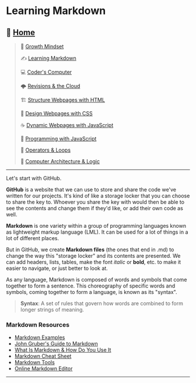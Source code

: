# Learning Markdown

## 🏡 [**Home**](https://mistidinzy.github.io/ReadingNotes/)

> 💭 [Growth Mindset](01-GrowthMindset.md)
>
> ✍️ [Learning Markdown](02-LearningMarkdown.md)
>
> 💻 [Coder's Computer](03-CodersComputer.md)
>
> 🌩️ [Revisions & the Cloud](04-RevisionsCloud.md)
>
> 🏗️ [Structure Webpages with HTML](05-Structure.md)
>
> 🎨 [Design Webpages with CSS](06-DesignCSS.md)
>
> ☕ [Dynamic Webpages with JavaScript](07-DynamicJavascript.md)
>
> 🌵 [Programming with JavaScript](08-ProgramJS.md)
>
> 🤖 [Operators & Loops](09-OperatorsLoops.md)
>
> 🧮 [Computer Architecture & Logic](10-CompArchLogic.md)

_____

Let's start with GitHub.

**GitHub** is a website that we can use to store and share the code we've written for our projects.
It's kind of like a storage locker that you can choose to share the key to.
Whoever you share the key with would then be able to see the contents and change them if they'd like, or add their own code as well.

**Markdown** is one variety within a group of programming languages known as lightweight markup language \(LML). It can be used for a lot of things in a lot of different places.

But in GitHub, we create **Markdown files** \(the ones that end in .md) to change the way this \"storage locker" and its contents are presented.
We can add headers, lists, tables, make the font *italic* or **bold**, etc. to make it easier to navigate, or just better to look at.

As any language, Markdown is composed of words and symbols that come together to form a sentence.   This choreography of specific words and symbols, coming together to form a language, is known as its \"syntax".

> **Syntax**: A set of rules that govern how words are combined to form longer strings of meaning.

### Markdown Resources

- [Markdown Examples](02a-MarkdownExamples.md)
- [John Gruber's Guide to Markdown](https://daringfireball.net/projects/markdown/)
- [What Is Markdown & How Do You Use It](https://www.howtogeek.com/448323/what-is-markdown-and-how-do-you-use-it/)
- [Markdown Cheat Sheet](https://guides.github.com/pdfs/markdown-cheatsheet-online.pdf)
- [Markdown Tools](https://www.markdownguide.org/tools/)
- [Online Markdown Editor](https://dillinger.io/)

_____
